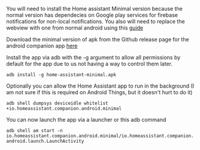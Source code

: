 You will need to install the Home assistant Minimal version because the normal version has dependecies on Google play services for firebase notifications for non-local notifications. You also will need to replace the webview with one from normal android using this [guide](../Android-Things/replace-webview.md)

Download the minimal version of apk from the Github release page for the android companion app [here](https://github.com/home-assistant/android/releases)

Install the app via adb with the -g argument to allow all permissions by default for the app due to us not having a way to control them later.

```adb install -g home-assistant-minimal.apk```

Optionally you can allow the Home Assistant app to run in the background (I am not sure if this is required on Android Things, but it doesn't hurt to do it)

```adb shell dumpsys deviceidle whitelist +io.homeassistant.companion.android.minimal```

You can now launch the app via a launcher or this adb command

```adb shell am start -n io.homeassistant.companion.android.minimal/io.homeassistant.companion.android.launch.LaunchActivity```
